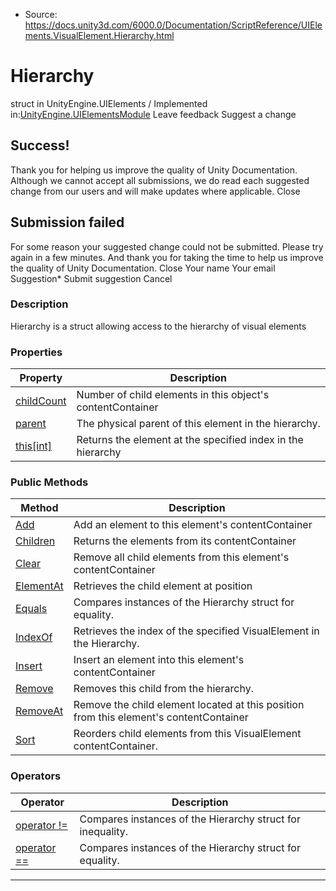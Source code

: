 * Source: https://docs.unity3d.com/6000.0/Documentation/ScriptReference/UIElements.VisualElement.Hierarchy.html

# Hierarchy
struct in UnityEngine.UIElements
/
Implemented in:[UnityEngine.UIElementsModule](https://docs.unity3d.com/6000.0/Documentation/ScriptReference/UnityEngine.UIElementsModule.html)
Leave feedback
Suggest a change
## Success!
Thank you for helping us improve the quality of Unity Documentation. Although we cannot accept all submissions, we do read each suggested change from our users and will make updates where applicable.
Close
## Submission failed
For some reason your suggested change could not be submitted. Please <a>try again</a> in a few minutes. And thank you for taking the time to help us improve the quality of Unity Documentation.
Close
Your name Your email Suggestion* Submit suggestion
Cancel
### Description
Hierarchy is a struct allowing access to the hierarchy of visual elements 
### Properties
Property | Description  
---|---  
[childCount](https://docs.unity3d.com/6000.0/Documentation/ScriptReference/UIElements.VisualElement.Hierarchy-childCount.html) |  Number of child elements in this object's contentContainer   
[parent](https://docs.unity3d.com/6000.0/Documentation/ScriptReference/UIElements.VisualElement.Hierarchy-parent.html) |  The physical parent of this element in the hierarchy.   
[this[int]](https://docs.unity3d.com/6000.0/Documentation/ScriptReference/UIElements.VisualElement.Hierarchy.Index_operator.html) |  Returns the element at the specified index in the hierarchy   
### Public Methods
Method | Description  
---|---  
[Add](https://docs.unity3d.com/6000.0/Documentation/ScriptReference/UIElements.VisualElement.Hierarchy.Add.html) |  Add an element to this element's contentContainer   
[Children](https://docs.unity3d.com/6000.0/Documentation/ScriptReference/UIElements.VisualElement.Hierarchy.Children.html) |  Returns the elements from its contentContainer   
[Clear](https://docs.unity3d.com/6000.0/Documentation/ScriptReference/UIElements.VisualElement.Hierarchy.Clear.html) |  Remove all child elements from this element's contentContainer   
[ElementAt](https://docs.unity3d.com/6000.0/Documentation/ScriptReference/UIElements.VisualElement.Hierarchy.ElementAt.html) |  Retrieves the child element at position   
[Equals](https://docs.unity3d.com/6000.0/Documentation/ScriptReference/UIElements.VisualElement.Hierarchy.Equals.html) |  Compares instances of the Hierarchy struct for equality.   
[IndexOf](https://docs.unity3d.com/6000.0/Documentation/ScriptReference/UIElements.VisualElement.Hierarchy.IndexOf.html) |  Retrieves the index of the specified VisualElement in the Hierarchy.   
[Insert](https://docs.unity3d.com/6000.0/Documentation/ScriptReference/UIElements.VisualElement.Hierarchy.Insert.html) |  Insert an element into this element's contentContainer   
[Remove](https://docs.unity3d.com/6000.0/Documentation/ScriptReference/UIElements.VisualElement.Hierarchy.Remove.html) |  Removes this child from the hierarchy.   
[RemoveAt](https://docs.unity3d.com/6000.0/Documentation/ScriptReference/UIElements.VisualElement.Hierarchy.RemoveAt.html) |  Remove the child element located at this position from this element's contentContainer   
[Sort](https://docs.unity3d.com/6000.0/Documentation/ScriptReference/UIElements.VisualElement.Hierarchy.Sort.html) |  Reorders child elements from this VisualElement contentContainer.   
### Operators
Operator | Description  
---|---  
[operator !=](https://docs.unity3d.com/6000.0/Documentation/ScriptReference/UIElements.VisualElement.Hierarchy-operator_ne.html) |  Compares instances of the Hierarchy struct for inequality.   
[operator ==](https://docs.unity3d.com/6000.0/Documentation/ScriptReference/UIElements.VisualElement.Hierarchy-operator_eq.html) |  Compares instances of the Hierarchy struct for equality.   
* * *
